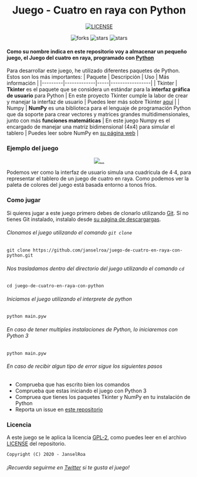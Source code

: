 <h1 align="center">Juego - Cuatro en raya con Python</h1>
<p align="center">
  <a href="https://github.com/janselroa/juego-de-cuatro-en-raya-con-python/blob/master/LICENSE" target="_blank">
    <img alt="LICENSE" src="https://img.shields.io/eclipse-marketplace/l/notepad4e?style=for-the-badge"/>
  </a>
</p>
<p align="center">
    <img alt="forks" src="https://img.shields.io/github/forks/janselroa/juego-cuatro-en-raya-con-python?label=Forks&style=social"/>
    <img alt="stars" src="https://img.shields.io/github/stars/janselroa/juego-cuatro-en-raya-con-python?style=social"/>
    <img alt="stars" src="https://img.shields.io/github/watchers/janselroa/juego-cuatro-en-raya-con-python?style=social"/>
</p>

#### Como su nombre indica en este repositorio voy a almacenar un pequeño juego, el **Juego del cuatro en raya, programado con [Python](https://www.python.org/)**
Para desarrollar este juego, he utilizado diferentes paquetes de Python. Estos son los más importantes:
| Paquete | Descripción | Uso | Más información |
|---------|-------------|-----|-----------------|
| Tkinter | **Tkinter** es el paquete que se considera un estándar para la **interfaz gráfica de usuario** para Python | En este proyecto Tkinter cumple la labor de crear y manejar la interfaz de usuario | Puedes leer más sobre Tkinter [aquí](https://guia-tkinter.readthedocs.io/es/develop/) |
| Numpy | **NumPy** es una biblioteca para el lenguaje de programación Python que da soporte para crear vectores y matrices grandes multidimensionales, junto con más **funciones matemáticas** | En este juego Numpy es el encargado de manejar una matriz bidimensional (4x4) para simular el tablero | Puedes leer sobre NumPy en [su página web](https://numpy.org/) | 

### Ejemplo del juego
<p align="center">
  <a href="https://github.com/janselroa/juego-de-cuatro-en-raya-con-python/blob/master/main.pyw">
    <img src="https://media.discordapp.net/attachments/756565708598673561/757611034428309544/unknown.png?width=339&height=474" alt="...">
  </a>
</p>
Podemos ver como la interfaz de usuario simula una cuadricula de 4·4, para representar el tablero de un juego de cuatro en raya. Como podemos ver la paleta de colores del juego está basada entorno a tonos fríos.

### Como jugar
Si quieres jugar a este juego primero debes de clonarlo utilizando [Git](https://git-scm.com/). Si no tienes Git instalado, instalalo desde [su página de descargargas](https://git-scm.com/downloads).
###### Clonamos el juego utilizando el comando `git clone`
```shell
git clone https://github.com/janselroa/juego-de-cuatro-en-raya-con-python.git
```
###### Nos trasladamos dentro del directorio del juego utilizando el comando `cd` 
```shell
cd juego-de-cuatro-en-raya-con-python
```
###### Iniciamos el juego utilizando el interprete de python
```shell
python main.pyw
```
###### En caso de tener multiples instalaciones de Python, lo iniciaremos con Python 3
```shell
python main.pyw
```
###### En caso de recibir algun tipo de error sigue los siguientes pasos 
* Comprueba que has escrito bien los comandos
* Comprueba que estas iniciando el juego con Python 3 
* Compruea que tienes los paquetes Tkinter y NumPy en tu instalación de Python
* Reporta un issue en [este repositorio](https://github.com/janselroa/juego-de-cuatro-en-raya-con-python/issues)

### Licencia
A este juego se le aplica la licencia [GPL-2](https://www.gnu.org/licenses/old-licenses/gpl-2.0.html), como puedes leer en el archivo [LICENSE](https://github.com/janselroa/juego-de-cuatro-en-raya-con-python/blob/master/LICENSE) del repositorio.
```
Copyright (C) 2020 - JanselRoa
```
###### ¡Recuerda seguirme en [Twitter](https://twitter.com/RoaJansel) si te gusta el juego!
